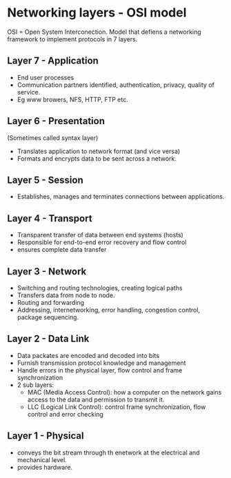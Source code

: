 # Networking layers - OSI model

OSI = Open System Interconection.
Model that defiens a networking framework to implement protocols in 7 layers.


## Layer 7 - Application
- End user processes
- Communication partners identified, authentication, privacy, quality of service.
- Eg www browers, NFS, HTTP, FTP etc.

## Layer 6 - Presentation
(Sometimes called syntax layer)
- Translates application to network format (and vice versa)
- Formats and encrypts data to be sent across a network.

## Layer 5 - Session
- Establishes, manages and terminates connections between applications.

## Layer 4 - Transport
- Transparent transfer of data between end systems (hosts)
- Responsible for end-to-end error recovery and flow control
- ensures complete data transfer

## Layer 3 - Network
- Switching and routing technologies, creating logical paths
- Transfers data from node to node.
- Routing and forwarding
- Addressing, internetworking, error handling, congestion control, package sequencing.

## Layer 2 - Data Link
- Data packates are encoded and decoded into bits
- Furnish transmission protocol knowledge and management 
- Handle errors in the physical layer, flow control and frame synchronization
- 2 sub layers:
  - MAC (Media Access Control): how a computer on the network gains access to the data and permission to transmit it.
  - LLC (Logical Link Control): control frame synchronization, flow control and error checking

## Layer 1 - Physical
- conveys the bit stream through th enetwork at the electrical and mechanical level.
- provides hardware.






